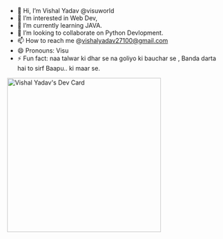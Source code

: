 - 👋 Hi, I’m Vishal Yadav @visuworld
- 👀 I’m interested in Web Dev, 
- 🌱 I’m currently learning JAVA.
- 💞️ I’m looking to collaborate on Python Devlopment.
- 📫 How to reach me  @vishalyadav27100@gmail.com
- 😄 Pronouns: Visu
- ⚡ Fun fact: naa talwar ki dhar se na goliyo ki bauchar se , Banda darta hai to sirf Baapu.. ki maar se.

<a href="https://app.daily.dev/visuworld"><img src="https://api.daily.dev/devcards/v2/V1Ji4hBJDh8z58m8GaUH4.png?type=default&r=liu" width="356" alt="Vishal Yadav's Dev Card"/></a>
<!---
visuworld/visuworld is a ✨ special ✨ repository because its `README.md` (this file) appears on your GitHub profile.
You can click the Preview link to take a look at your changes.
--->
